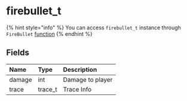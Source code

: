 # firebullet_t

{% hint style="info" %}
You can access `firebullet_t` instance through `FireBullet` [function](../neverlose/Cheat.md)
{% endhint %}

## Fields

| Name | Type | Description |
| :--- | :--- | :--- |
| damage | int | Damage to player |
| trace | trace_t | Trace Info |
